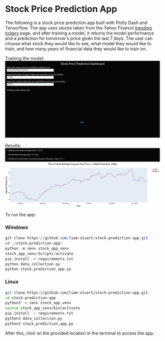 # Stock Price Prediction App

The following is a stock price prediction app built with Plotly Dash and Tensorflow. The app uses stocks taken from the Yahoo Finance <a href=https://uk.finance.yahoo.com/trending-tickers>trending tickers</a> page, and after training a model, it returns the model performance and a prediction for tomorrow's price given the last 7 days.
The user can choose what stock they would like to see, what model they would like to train, and how many years of financial data they would like to train on.

Training the model:
![Screenshot](dashboard.png)

Results:
![Screenshot](results.png)

To run the app:

### Windows
```powershell
git clone https://github.com/liam-stuart/stock-prediction-app.git
cd ./stock-prediction-app/
python -m venv stock_app_venv
stock_app_venv/Scripts/activate
pip install -r requirements.txt
python data_collection.py
python stock_prediction_app.py
```

### Linux
```bash
git clone https://github.com/liam-stuart/stock-prediction-app.git
cd stock-prediction-app
python3 -m venv stock_app_venv
source stock_app_venv/bin/activate
pip install -r requirements.txt
python3 data_collection.py
python3 stock_prediction_app.py
```

After this, click on the provided location in the terminal to access the app.
